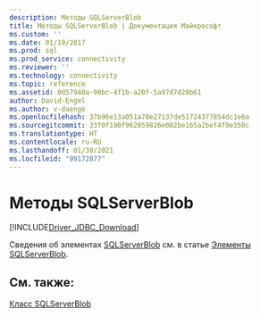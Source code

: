 ```yaml
---
description: Методы SQLServerBlob
title: Методы SQLServerBlob | Документация Майкрософт
ms.custom: ''
ms.date: 01/19/2017
ms.prod: sql
ms.prod_service: connectivity
ms.reviewer: ''
ms.technology: connectivity
ms.topic: reference
ms.assetid: 0d57940a-90bc-4f1b-a20f-5a97d7d20b61
author: David-Engel
ms.author: v-daenge
ms.openlocfilehash: 37b96e13a051a78e27137de51724377854dc1e6a
ms.sourcegitcommit: 33f0f190f962059826e002be165a2bef4f9e350c
ms.translationtype: HT
ms.contentlocale: ru-RU
ms.lasthandoff: 01/30/2021
ms.locfileid: "99172877"
---
```

# <a name="sqlserverblob-methods"></a>Методы SQLServerBlob
[!INCLUDE[Driver_JDBC_Download](../../../includes/driver_jdbc_download.md)]

  Сведения об элементах [SQLServerBlob](../../../connect/jdbc/reference/sqlserverblob-class.md) см. в статье [Элементы SQLServerBlob](../../../connect/jdbc/reference/sqlserverblob-members.md).  
  
## <a name="see-also"></a>См. также:  
 [Класс SQLServerBlob](../../../connect/jdbc/reference/sqlserverblob-class.md)  
  
  
